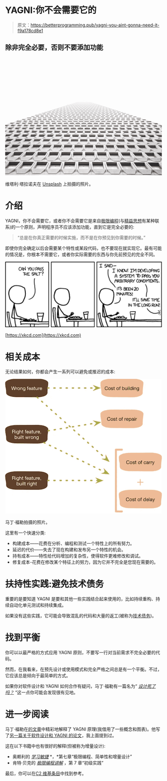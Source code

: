 # YAGNI:你不会需要它的

> 原文：<https://betterprogramming.pub/yagni-you-aint-gonna-need-it-f9a178cd8e1>

## 除非完全必要，否则不要添加功能

![](img/64209899f9688063cc06cf910b6e8719.png)

维塔利·塔拉诺夫在 [Unsplash](https://unsplash.com?utm_source=medium&utm_medium=referral) 上拍摄的照片。

# 介绍

YAGNI，你不会需要它，或者你不会需要它是来自[极限编程](http://www.extremeprogramming.org)(与[精益思想](https://en.wikipedia.org/wiki/Lean_thinking)有某种联系)的一个原则，声明程序员不应该添加功能，直到它是完全必要的:

> “总是在你真正需要的时候实施，而不是在你预见到你需要的时候。”

即使你完全确定以后会需要某个特性或某段代码，也不要现在就实现它。最有可能的情况是，你根本不需要它，或者你实际需要的东西与你先前预见的完全不同。

![](img/4cf221438379808e47b8d91430418bc2.png)

[https://xkcd.com](https://xkcd.com)

# 相关成本

无论结果如何，你都会产生一系列可以避免或推迟的成本:

![](img/0e978e9fdbf8b75c3980bee98cfd8239.png)

马丁·福勒拍摄的照片。

这里有一个快速分类:

*   构建成本——花费在分析、编程和测试一个特性上的所有努力。
*   延迟的代价——失去了现在构建和发布另一个特性的机会。
*   持有成本——特性给代码增加的复杂性，使得软件更难修改和调试。
*   修复成本-花费在修改某个特征上的努力，因为它并不完全是您现在需要的。

# 扶持性实践:避免技术债务

重要的是要知道 YAGNI 是要和其他一些实践结合起来使用的，比如持续重构、持续自动化单元测试和持续集成。

如果没有这些实践，它可能会导致混乱的代码和大量的返工(被称为[技术债务](https://en.wikipedia.org/wiki/Technical_debt))。

# 找到平衡

你可以以最严格的方式应用 YAGNI 原则，不要写一行对当前需求不完全必要的代码。

然而，在我看来，在预先设计或使用模式和完全严格之间总是有一个平衡。不过，它应该总是倾向于最简单的方式。

如果你对软件设计和 YAGNI 如何合作有疑问，马丁·福勒有一篇名为“ [*设计死了吗？*](https://www.martinfowler.com/articles/designDead.html) “这一点你可能会发现很有见地。

# 进一步阅读

马丁·福勒在[的文章](https://martinfowler.com/bliki/Yagni.html)中精彩地解释了 YAGNI 原理(我借用了一些概念和图表)。他写了[另一篇关于软件设计和 YAGNI 的论文](https://www.martinfowler.com/articles/designDead.html)，我上面提到过。

这在以下书籍中也有很好的解释(但被称为增量设计):

*   奥赖利的 [*学习敏捷*](http://shop.oreilly.com/product/0636920025849.do) *，*第七章“极限编程、简单性和增量设计”
*   肯特·贝克的 [*极限编程讲解*](https://www.amazon.com/dp/0321278658/ref=cm_sw_r_cp_ep_dp_TI0SAb1S65NJN) ，第 7 章“初级实践”

最后，你可以在[C2 维基条目](https://wiki.c2.com/?YouArentGonnaNeedIt)中找到参考。